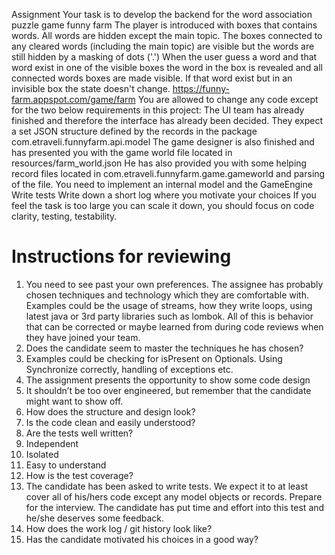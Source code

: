 
Assignment
Your task is to develop the backend for the word association puzzle game funny farm
The player is introduced with boxes that contains words. All words are hidden except the main topic. The boxes connected to any cleared words (including the main topic) are visible but the words are still hidden by a masking of dots ('.')
When the user guess a word and that word exist in one of the visible boxes the word in the box is revealed and all connected words boxes are made visible. If that word exist but in an invisible box the state doesn't change.
https://funny-farm.appspot.com/game/farm
You are allowed to change any code except for the two below requirements in this project:
The UI team has already finished and therefore the interface has already been decided. They expect a set JSON structure defined by the records in the package com.etraveli.funnyfarm.api.model
The game designer is also finished and has presented you with the game world file located in resources/farm_world.json He has also provided you with some helping record files located in com.etraveli.funnyfarm.game.gameworld and parsing of the file.
You need to implement an internal model and the GameEngine
Write tests
Write down a short log where you motivate your choices
If you feel the task is too large you can scale it down, you should focus on code clarity, testing, testability.




# Instructions for reviewing


1. You need to see past your own preferences. The assignee has probably chosen techniques and technology which they are comfortable with. Examples could be the usage of streams, how they write loops, using latest java or 3rd party libraries such as lombok. All of this is behavior that can be corrected or maybe learned from during code reviews when they have joined your team.
2. Does the candidate seem to master the techniques he has chosen?
  1. Examples could be checking for isPresent on Optionals. Using Synchronize correctly, handling of exceptions etc.
3. The assignment presents the opportunity to show some code design
  1. It shouldn’t be too over engineered, but remember that the candidate might want to show off.
  2. How does the structure and design look?
4. Is the code clean and easily understood?
5. Are the tests well written?
  1. Independent
  2. Isolated
  3. Easy to understand
6. How is the test coverage?
  1. The candidate has been asked to write tests. We expect it to at least cover all of his/hers code except any model objects or records.
  Prepare for the interview. The candidate has put time and effort into this test and he/she deserves some feedback.
7. How does the work log / git history look like?
  1. Has the candidate motivated his choices in a good way?
